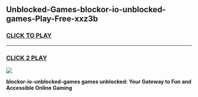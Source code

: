 
## Unblocked-Games-blockor-io-unblocked-games-Play-Free-xxz3b
<h3>
<a href="https://premium76.site?title=blockor-io-unblocked-games&ref=20A">CLICK TO PLAY</a></h3>
<hr>

<h3>
<a href="https://premium76.site?title=blockor-io-unblocked-games&ref=20A">CLICK 2 PLAY</a>
  
</h3>

<a href="https://premium76.site?title=blockor-io-unblocked-games&ref=20A"><img src="https://clearcache.store/games.png"></a>


**blockor-io-unblocked-games games unblocked: Your Gateway to Fun and Accessible Online Gaming**
